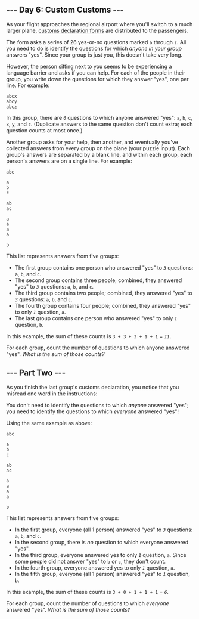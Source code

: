 ## \--- Day 6: Custom Customs ---

As your flight approaches the regional airport where you'll switch to a much larger plane, [customs declaration forms](https://en.wikipedia.org/wiki/Customs_declaration) are distributed to the passengers.

The form asks a series of 26 yes-or-no questions marked `a` through `z`. All you need to do is identify the questions for which _anyone in your group_ answers "yes". Since your group is just you, this doesn't take very long.

However, the person sitting next to you seems to be experiencing a language barrier and asks if you can help. For each of the people in their group, you write down the questions for which they answer "yes", one per line.  For example:

    abcx
    abcy
    abcz
    

In this group, there are _`6`_ questions to which anyone answered "yes": `a`, `b`, `c`, `x`, `y`, and `z`. (Duplicate answers to the same question don't count extra; each question counts at most once.)

Another group asks for your help, then another, and eventually you've collected answers from every group on the plane (your puzzle input). Each group's answers are separated by a blank line, and within each group, each person's answers are on a single line. For example:

    abc
    
    a
    b
    c
    
    ab
    ac
    
    a
    a
    a
    a
    
    b
    

This list represents answers from five groups:

*   The first group contains one person who answered "yes" to _`3`_ questions: `a`, `b`, and `c`.
*   The second group contains three people; combined, they answered "yes" to _`3`_ questions: `a`, `b`, and `c`.
*   The third group contains two people; combined, they answered "yes" to _`3`_ questions: `a`, `b`, and `c`.
*   The fourth group contains four people; combined, they answered "yes" to only _`1`_ question, `a`.
*   The last group contains one person who answered "yes" to only _`1`_ question, `b`.

In this example, the sum of these counts is `3 + 3 + 3 + 1 + 1` = _`11`_.

For each group, count the number of questions to which anyone answered "yes". _What is the sum of those counts?_

## \--- Part Two ---

As you finish the last group's customs declaration, you notice that <span title="Don't worry, nobody ever misreads just one word in real life.">you misread one word</span> in the instructions:

You don't need to identify the questions to which _anyone_ answered "yes"; you need to identify the questions to which _everyone_ answered "yes"!

Using the same  example as above:

    abc
    
    a
    b
    c
    
    ab
    ac
    
    a
    a
    a
    a
    
    b
    

This list represents answers from five groups:

*   In the first group, everyone (all 1 person) answered "yes" to _`3`_ questions: `a`, `b`, and `c`.
*   In the second group, there is _no_ question to which everyone answered "yes".
*   In the third group, everyone answered yes to only _`1`_ question, `a`. Since some people did not answer "yes" to `b` or `c`, they don't count.
*   In the fourth group, everyone answered yes to only _`1`_ question, `a`.
*   In the fifth group, everyone (all 1 person) answered "yes" to _`1`_ question, `b`.

In this example, the sum of these counts is `3 + 0 + 1 + 1 + 1` = _`6`_.

For each group, count the number of questions to which _everyone_ answered "yes". _What is the sum of those counts?_
